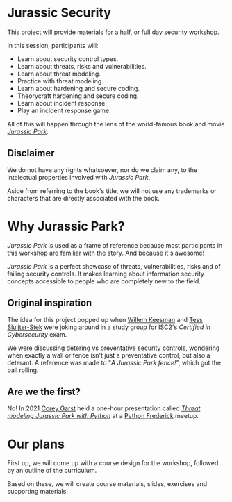 # Jurassic Security

This project will provide materials for a half, or full day security workshop. 

In this session, participants will: 

- Learn about security control types. 
- Learn about threats, risks and vulnerabilities.
- Learn about threat modeling.
- Practice with threat modeling.
- Learn about hardening and secure coding.
- Theorycraft hardening and secure coding. 
- Learn about incident response.
- Play an incident response game. 

All of this will happen through the lens of the world-famous book and movie [*Jurassic Park*](https://en.wikipedia.org/wiki/Jurassic_Park).


## Disclaimer

We do not have any rights whatsoever, nor do we claim any, to the intelectual properties involved with *Jurassic Park*.

Aside from referring to the book's title, we will not use any trademarks or characters that are directly associated with the book.


# Why Jurassic Park?

*Jurassic Park* is used as a frame of reference because most participants in this workshop are familiar with the story. And because it's awesome!

*Jurassic Park* is a perfect showcase of threats, vulnerabilities, risks and of failing security controls. It makes learning about information security concepts accessible to people who are completely new to the field. 


## Original inspiration

The idea for this project popped up when [Willem Keesman](https://www.linkedin.com/in/willem-k-b44a31273/) and [Tess Sluijter-Stek](https://www.linkedin.com/in/tsluyter) were joking around in a study group for ISC2's *Certified in Cybersecurity* exam.

We were discussing detering vs preventative security controls, wondering when exactly a wall or fence isn't just a preventative control, but also a deterant. A reference was made to "*A Jurassic Park fence!*", which got the ball rolling. 


## Are we the first?

No! In 2021 [Corey Garst](https://www.linkedin.com/in/coreygarst/) held a one-hour presentation called [*Threat modeling Jurassic Park with Python*](https://www.youtube.com/watch?v=1zauvAsWiDM) at a [Python Frederick](https://python-frederick.github.io) meetup.


# Our plans

First up, we will come up with a course design for the workshop, followed by an outline of the curriculum.

Based on these, we will create course materials, slides, exercises and supporting materials.

